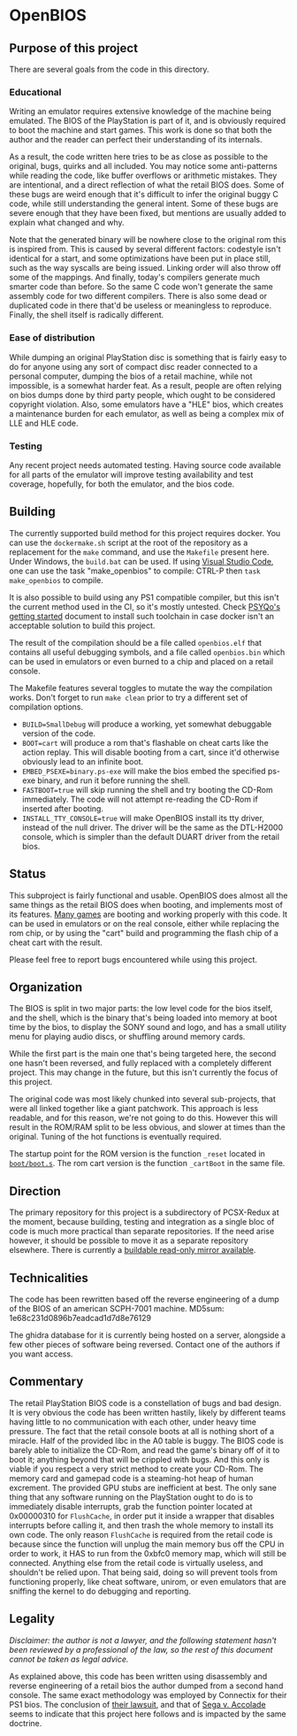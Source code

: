 # OpenBIOS

## Purpose of this project

There are several goals from the code in this directory.

### Educational

Writing an emulator requires extensive knowledge of the machine being emulated. The BIOS of the PlayStation is part of it, and is obviously required to boot the machine and start games. This work is done so that both the author and the reader can perfect their understanding of its internals.

As a result, the code written here tries to be as close as possible to the original, bugs, quirks and all included. You may notice some anti-patterns while reading the code, like buffer overflows or arithmetic mistakes. They are intentional, and a direct reflection of what the retail BIOS does. Some of these bugs are weird enough that it's difficult to infer the original buggy C code, while still understanding the general intent. Some of these bugs are severe enough that they have been fixed, but mentions are usually added to explain what changed and why.

Note that the generated binary will be nowhere close to the original rom this is inspired from. This is caused by several different factors: codestyle isn't identical for a start, and some optimizations have been put in place still, such as the way syscalls are being issued. Linking order will also throw off some of the mappings. And finally, today's compilers generate much smarter code than before. So the same C code won't generate the same assembly code for two different compilers. There is also some dead or duplicated code in there that'd be useless or meaningless to reproduce. Finally, the shell itself is radically different.

### Ease of distribution

While dumping an original PlayStation disc is something that is fairly easy to do for anyone using any sort of compact disc reader connected to a personal computer, dumping the bios of a retail machine, while not impossible, is a somewhat harder feat. As a result, people are often relying on bios dumps done by third party people, which ought to be considered copyright violation. Also, some emulators have a "HLE" bios, which creates a maintenance burden for each emulator, as well as being a complex mix of LLE and HLE code.

### Testing

Any recent project needs automated testing. Having source code available for all parts of the emulator will improve testing availability and test coverage, hopefully, for both the emulator, and the bios code.

## Building

The currently supported build method for this project requires docker. You can use the `dockermake.sh` script at the root of the repository as a replacement for the `make` command, and use the `Makefile` present here. Under Windows, the `build.bat` can be used. If using [Visual Studio Code](https://code.visualstudio.com/), one can use the task "make_openbios" to compile: CTRL-P then `task make_openbios` to compile.

It is also possible to build using any PS1 compatible compiler, but this isn't the current method used in the CI, so it's mostly untested. Check [PSYQo's getting started](../psyqo/GETTING_STARTED.md) document to install such toolchain in case docker isn't an acceptable solution to build this project.

The result of the compilation should be a file called `openbios.elf` that contains all useful debugging symbols, and a file called `openbios.bin` which can be used in emulators or even burned to a chip and placed on a retail console.

The Makefile features several toggles to mutate the way the compilation works. Don't forget to run `make clean` prior to try a different set of compilation options.
 - `BUILD=SmallDebug` will produce a working, yet somewhat debuggable version of the code.
 - `BOOT=cart` will produce a rom that's flashable on cheat carts like the action replay. This will disable booting from a cart, since it'd otherwise obviously lead to an infinite boot.
 - `EMBED_PSEXE=binary.ps-exe` will make the bios embed the specified ps-exe binary, and run it before running the shell.
 - `FASTBOOT=true` will skip running the shell and try booting the CD-Rom immediately. The code will not attempt re-reading the CD-Rom if inserted after booting.
 - `INSTALL_TTY_CONSOLE=true` will make OpenBIOS install its tty driver, instead of the null driver. The driver will be the same as the DTL-H2000 console, which is simpler than the default DUART driver from the retail bios.

## Status

This subproject is fairly functional and usable. OpenBIOS does almost all the same things as the retail BIOS does when booting, and implements most of its features. [Many games](https://docs.google.com/spreadsheets/d/1UNGs7uYb8viAbm7YJaf1CR4dkgX7ZzntUdcowGsjcVc/edit?usp=sharing) are booting and working properly with this code. It can be used in emulators or on the real console, either while replacing the rom chip, or by using the "cart" build and programming the flash chip of a cheat cart with the result.

Please feel free to report bugs encountered while using this project.

## Organization

The BIOS is split in two major parts: the low level code for the bios itself, and the shell, which is the binary that's being loaded into memory at boot time by the bios, to display the SONY sound and logo, and has a small utility menu for playing audio discs, or shuffling around memory cards.

While the first part is the main one that's being targeted here, the second one hasn't been reversed, and fully replaced with a completely different project. This may change in the future, but this isn't currently the focus of this project.

The original code was most likely chunked into several sub-projects, that were all linked together like a giant patchwork. This approach is less readable, and for this reason, we're not going to do this. However this will result in the ROM/RAM split to be less obvious, and slower at times than the original. Tuning of the hot functions is eventually required.

The startup point for the ROM version is the function `_reset` located in [`boot/boot.s`](boot/boot.s). The rom cart version is the function `_cartBoot` in the same file.

## Direction

The primary repository for this project is a subdirectory of PCSX-Redux at the moment, because building, testing and integration as a single bloc of code is much more practical than separate repositories. If the need arise however, it should be possible to move it as a separate repository elsewhere. There is currently a [buildable read-only mirror available](https://github.com/pcsx-redux/nugget/tree/main/openbios).

## Technicalities

The code has been rewritten based off the reverse engineering of a dump of the BIOS of an american SCPH-7001 machine. MD5sum: 1e68c231d0896b7eadcad1d7d8e76129

The ghidra database for it is currently being hosted on a server, alongside a few other pieces of software being reversed. Contact one of the authors if you want access.

## Commentary

The retail PlayStation BIOS code is a constellation of bugs and bad design. It is very obvious the code has been written hastily, likely by different teams having little to no communication with each other, under heavy time pressure. The fact that the retail console boots at all is nothing short of a miracle. Half of the provided libc in the A0 table is buggy. The BIOS code is barely able to initialize the CD-Rom, and read the game's binary off of it to boot it; anything beyond that will be crippled with bugs. And this only is viable if you respect a very strict method to create your CD-Rom. The memory card and gamepad code is a steaming-hot heap of human excrement. The provided GPU stubs are inefficient at best. The only sane thing that any software running on the PlayStation ought to do is to immediately disable interrupts, grab the function pointer located at 0x00000310 for `FlushCache`, in order put it inside a wrapper that disables interrupts before calling it, and then trash the whole memory to install its own code. The only reason `FlushCache` is required from the retail code is because since the function will unplug the main memory bus off the CPU in order to work, it HAS to run from the 0xbfc0 memory map, which will still be connected. Anything else from the retail code is virtually useless, and shouldn't be relied upon. That being said, doing so will prevent tools from functioning properly, like cheat software, unirom, or even emulators that are sniffing the kernel to do debugging and reporting.

## Legality

*Disclaimer: the author is not a lawyer, and the following statement hasn't been reviewed by a professional of the law, so the rest of this document cannot be taken as legal advice.*

As explained above, this code has been written using disassembly and reverse engineering of a retail bios the author dumped from a second hand console. The same exact methodology was employed by Connectix for their PS1 bios. The conclusion of [their lawsuit](https://en.wikipedia.org/wiki/Sony_Computer_Entertainment,_Inc._v._Connectix_Corp.), and that of [Sega v. Accolade](https://en.wikipedia.org/wiki/Sega_Enterprises,_Ltd._v._Accolade,_Inc.) seems to indicate that this project here follows and is impacted by the same doctrine.
